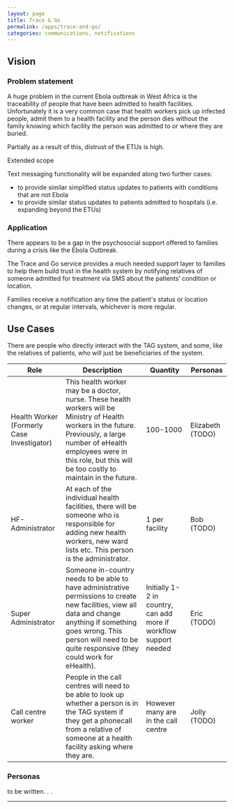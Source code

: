 ```yaml
---
layout: page
title: Trace & Go
permalink: /apps/trace-and-go/
categories: communications, notifications
---
```


## Vision

### Problem statement

A huge problem in the current Ebola outbreak in West Africa is the traceability of people that have been admitted to health facilities. Unfortunately it is a very common case that health workers pick up infected people, admit them to a health facility and the person dies without the family knowing which facility the person was admitted to or where they are buried.
 
Partially as a result of this, distrust of the ETUs is high. 

Extended scope
 
Text messaging functionality will be expanded along two further cases:
* to provide similar simplified status updates to patients with conditions that are not Ebola
* to provide similar status updates to patients admitted to hospitals (i.e. expanding beyond the ETUs)

### Application

There appears to be a gap in the psychosocial support offered to families during a crisis like the Ebola Outbreak. 

The Trace and Go service provides a much needed support layer to families to help them build trust in the health system by notifying relatives of someone admitted for treatment via SMS about the  patients’ condition or location. 

Families receive a notification any time the patient's status or location changes, or at regular intervals, whichever is more regular. 

## Use Cases

There are people who directly interact with the TAG system, and some, like the relatives of patients, who will just be beneficiaries of the system. 

| Role |	Description | Quantity |	Personas |
|---|---|---|---|
| Health Worker (Formerly Case Investigator) | This health worker may be a doctor, nurse. These health workers will be Ministry of Health workers in the future. Previously, a large number of eHealth employees were in this role, but this will be too costly to maintain in the future. | 100-1000 | Elizabeth (TODO)  |
| HF-Administrator | At each of the individual health facilities, there will be someone who is responsible for adding new health workers, new ward lists etc. This person is the administrator. | 1 per facility | Bob (TODO) | 
| Super Administrator | Someone in-country needs to be able to have administrative permissions to create new facilities, view all data and change anything if something goes wrong. This person will need to be quite responsive (they could work for eHealth). | Initially 1-2 in country, can add more if workflow support needed | Eric (TODO) |
| Call centre worker | People in the call centres will need to be able to look up whether a person is in the TAG system if they get a phonecall from a relative of someone at a health facility asking where they are. | However many are in the call centre | Jolly (TODO) | 


### Personas

to be written. . .

---
